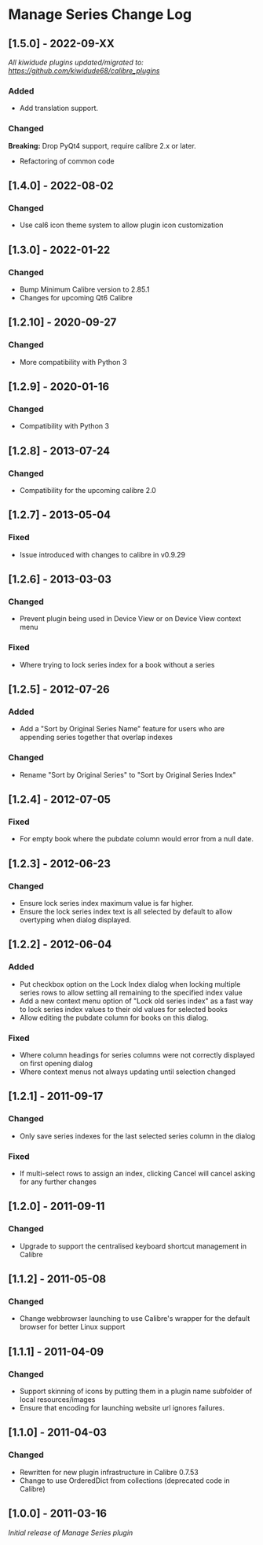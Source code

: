 # Manage Series Change Log

## [1.5.0] - 2022-09-XX
_All kiwidude plugins updated/migrated to: https://github.com/kiwidude68/calibre_plugins_
### Added
- Add translation support.
### Changed
**Breaking:** Drop PyQt4 support, require calibre 2.x or later.
- Refactoring of common code

## [1.4.0] - 2022-08-02
### Changed
- Use cal6 icon theme system to allow plugin icon customization

## [1.3.0] - 2022-01-22
### Changed
- Bump Minimum Calibre version to 2.85.1
- Changes for upcoming Qt6 Calibre

## [1.2.10] - 2020-09-27
### Changed
- More compatibility with Python 3

## [1.2.9] - 2020-01-16
### Changed
- Compatibility with Python 3

## [1.2.8] - 2013-07-24
### Changed
- Compatibility for the upcoming calibre 2.0

## [1.2.7] - 2013-05-04
### Fixed
- Issue introduced with changes to calibre in v0.9.29

## [1.2.6] - 2013-03-03
### Changed
- Prevent plugin being used in Device View or on Device View context menu
### Fixed
- Where trying to lock series index for a book without a series

## [1.2.5] - 2012-07-26
### Added
- Add a "Sort by Original Series Name" feature for users who are appending series together that overlap indexes
### Changed
- Rename "Sort by Original Series" to "Sort by Original Series Index"

## [1.2.4] - 2012-07-05
### Fixed
- For empty book where the pubdate column would error from a null date.

## [1.2.3] - 2012-06-23
### Changed
- Ensure lock series index maximum value is far higher.
- Ensure the lock series index text is all selected by default to allow overtyping when dialog displayed.

## [1.2.2] - 2012-06-04
### Added
- Put checkbox option on the Lock Index dialog when locking multiple series rows to allow setting all remaining to the specified index value
- Add a new context menu option of "Lock old series index" as a fast way to lock series index values to their old values for selected books
- Allow editing the pubdate column for books on this dialog.
### Fixed
- Where column headings for series columns were not correctly displayed on first opening dialog
- Where context menus not always updating until selection changed

## [1.2.1] - 2011-09-17
### Changed
- Only save series indexes for the last selected series column in the dialog
### Fixed
- If multi-select rows to assign an index, clicking Cancel will cancel asking for any further changes

## [1.2.0] - 2011-09-11
### Changed
- Upgrade to support the centralised keyboard shortcut management in Calibre

## [1.1.2] - 2011-05-08
### Changed
- Change webbrowser launching to use Calibre's wrapper for the default browser for better Linux support

## [1.1.1] - 2011-04-09
### Changed
- Support skinning of icons by putting them in a plugin name subfolder of local resources/images
- Ensure that encoding for launching website url ignores failures.

## [1.1.0] - 2011-04-03
### Changed
- Rewritten for new plugin infrastructure in Calibre 0.7.53
- Change to use OrderedDict from collections (deprecated code in Calibre)

## [1.0.0] - 2011-03-16
_Initial release of Manage Series plugin_
